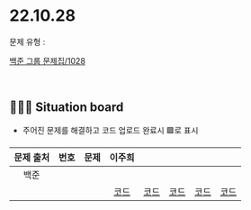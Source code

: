 # 22.10.28
문제 유형 : 
</br>

[백준 그룹 문제집/1028]()

</br>

## 🧑🏽‍💻 Situation board
- 주어진 문제를 해결하고 코드 업로드 완료시 🟩로 표시

| 문제 출처   | 번호       | 문제      | 이주희  |   |  |  |   |
| :--------: | :--------: | :--------: | :--------: | :-------: | :-------: | :-------: |  :-------: |
| 백준        |      |  |      |        |     |      |    |
|             |           |           |  [코드](/1028/이주희/README.md) | [코드]()  | [코드]()  | [코드]()  | [코드]()  |

